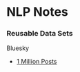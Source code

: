 # NLP Notes

### Reusable Data Sets

Bluesky
* [1 Million Posts](https://huggingface.co/datasets/noteuclaise/bluesky_1M_metaposts?utm_source=convertkit&utm_medium=email&utm_campaign=A+Spark+of+the+Anti-AI+Butlerian+Jihad+%28on+Bluesky%29+-+15954467)
